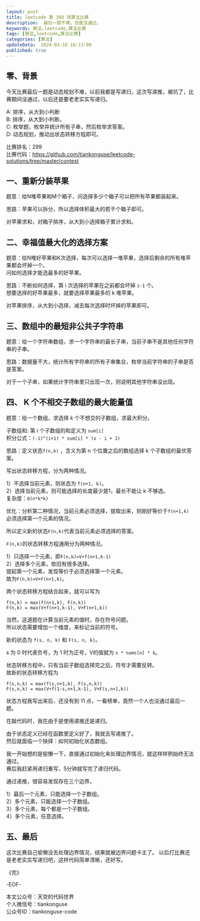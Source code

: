 ```yaml
---
layout: post  
title: leetcode 第 388 场算法比赛 
description:  最后一题不难，但是没通过。  
keywords: 算法,leetcode,算法比赛  
tags: [算法,leetcode,算法比赛]  
categories: [算法]  
updateData:  2024-03-10 18:13:00  
published: true  
---
```



## 零、背景  


今天比赛最后一题是动态规划不难，以前我都是写递归，这次写递推，被坑了，比赛期间没通过，以后还是要老老实实写递归。  


A: 排序，从大到小判断      
B: 排序，从大到小判断。    
C: 枚举题，枚举并统计所有子串，然后枚举求答案。    
D: 动态规划，推动出状态转移方程即可。  


比赛排名：299  
比赛代码：https://github.com/tiankonguse/leetcode-solutions/tree/master/contest  


## 一、重新分装苹果  


题意：给N堆苹果和M个箱子，问选择多少个箱子可以把所有苹果都装起来。  


思路：苹果可以拆分，所以选择体积最大的若干个箱子即可。  


对苹果求和，对箱子排序，从大到小选择箱子累计求和。  


## 二、幸福值最大化的选择方案  


题意：给N堆好苹果和K次选择，每次可以选择一堆苹果，选择后剩余的所有堆苹果都会坏掉一个。  
问如何选择才能选最多的好苹果。  


思路：不断如何选择，第 i 次选择的苹果在之前都会坏掉 `i-1` 个。  
想要选择的好苹果最多，就要选择苹果最多的 k 堆苹果。  


对苹果排序，从大到小选择，减去每次选择时坏掉的苹果即可。  


## 三、数组中的最短非公共子字符串 


题意：给一个字符串数组，求一个字符串的最长子串，当前子串不是其他任何字符串的子串。  


思路：数据量不大，统计所有字符串的所有子串集合，枚举当前字符串的子串是否是答案。  


对于一个子串，如果统计字符串里只出现一次，则说明其他字符串没出现。  


## 四、 K 个不相交子数组的最大能量值  


题意：给一个数组，求选择 k 个不想交的子数组，求最大积分。  

子数组和: 第 i 个子数组的和定义为 `sum[i]`  
积分公式：`(-1)^(i+1) * sum[i] * (x - i + 1)`


思路：定义状态`f(n,k)` ，含义为第 n 个位置之后的数组选择 k 个子数组的最优答案。  


写出状态转移方程，分为两种情况。  


1）不选择当前元素，则状态为 `f(n+1, k)`。  
2）选择当前元素，则可能选择的长度最少是1，最长不能让 k 不够选。  
复杂度：`O(n*k*k)`  


优化：分析第二种情况，当前元素必须选择，提取出来，则刚好等价于`f(n+1,k)`必须选择第一个元素的情况。  


所以定义新的状态`F(n,k)`代表当前元素必须选择的答案。  


`F(n,k)`的状态转移方程通用分为两种情况。  


1）只选择一个元素，即`F(n,k)=V+f(n+1,k-1)`  
2）选择多个元素，依旧有很多选择。  
提起第一个元素，发现等价于必须选择第一个元素。  
故为`F(n,k)=V+F(n+1,k)`。  


两个状态转移方程结合起来，就可以写为  


```
f(n,k) = max(f(n+1,k), F(n,k))
F(n,k) = max(V+f(n+1,k-1), V+F(n+1,k))
```


当然，这道题在计算当前元素的值时，存在符号问题。  
所以状态需要增加一个维度，来标记当前的符号。  


新的状态为 `f(s, n, k)` 和 `F(s, n, k)`。  


s 为 0 时代表负号，为 1 时为正号，V的值就为 `s * nums[n] * k`。  


状态转移方程中，只有当前子数组选择完之后，符号才需要反转。  
故新的状态转移方程为  


```
f(s,n,k) = max(f(s,n+1,k), F(s,n,k))
F(s,n,k) = max(V+f(1-s,n+1,k-1), V+F(s,n+1,k))
```


状态方程我写出来后，还没有到 11 点，一看榜单，竟然一个人也没通过最后一题。  


在敲代码时，我在由于是使用递推还是递归。  


由于状态定义已经在函数里定义好了，我就去写递推了。  
然后就面临一个抉择：如何初始化状态数组。  


我一开始想的是偷懒一下，直接通过初始化来处理边界情况，就这样样例始终无法通过。  
赛后我赶紧用递归重写，5分钟就写完了递归代码。  


通过递推，很容易发现存在三个边界。  


1）最后一个元素，只能选择一个子数组。  
2）多个元素，只能选择一个子数组。  
3）多个元素，每个都是一个子数组。  
4）多个元素，任意选择。  


## 五、最后  


这次比赛自己偷懒没去处理边界情况，结果就被边界问题卡主了。 
以后打比赛还是老老实实写递归吧，这样代码简单清晰，还好写。   



《完》  


-EOF-  



本文公众号：天空的代码世界  
个人微信号：tiankonguse  
公众号ID：tiankonguse-code  
  

